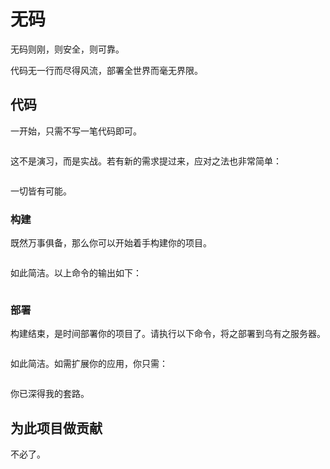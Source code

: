 # 无码

无码则刚，则安全，则可靠。

代码无一行而尽得风流，部署全世界而毫无界限。

## 代码

一开始，只需不写一笔代码即可。

```

```

这不是演习，而是实战。若有新的需求提过来，应对之法也非常简单：

```

```

一切皆有可能。

### 构建

既然万事俱备，那么你可以开始着手构建你的项目。

```

```

如此简洁。以上命令的输出如下：

```

```

### 部署

构建结束，是时间部署你的项目了。请执行以下命令，将之部署到乌有之服务器。

```

```

如此简洁。如需扩展你的应用，你只需：

```

```

你已深得我的套路。

## 为此项目做贡献

不必了。
